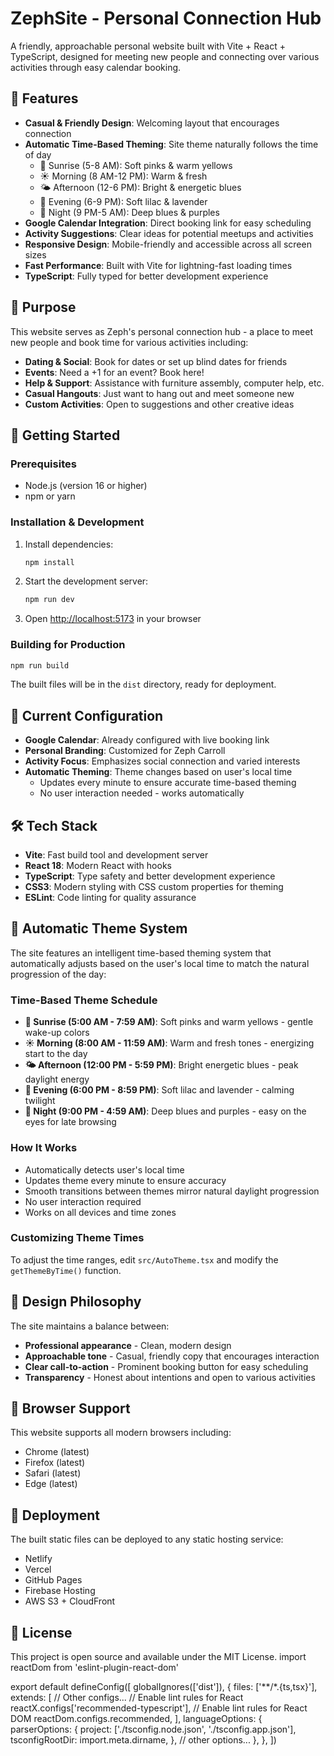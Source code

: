 # ZephSite - Personal Connection Hub

A friendly, approachable personal website built with Vite + React + TypeScript, designed for meeting new people and connecting over various activities through easy calendar booking.

## 🌟 Features

- **Casual & Friendly Design**: Welcoming layout that encourages connection
- **Automatic Time-Based Theming**: Site theme naturally follows the time of day
  - 🌅 Sunrise (5-8 AM): Soft pinks & warm yellows
  - ☀️ Morning (8 AM-12 PM): Warm & fresh
  - 🌤️ Afternoon (12-6 PM): Bright & energetic blues
  - 💜 Evening (6-9 PM): Soft lilac & lavender
  - 🌙 Night (9 PM-5 AM): Deep blues & purples
- **Google Calendar Integration**: Direct booking link for easy scheduling
- **Activity Suggestions**: Clear ideas for potential meetups and activities
- **Responsive Design**: Mobile-friendly and accessible across all screen sizes
- **Fast Performance**: Built with Vite for lightning-fast loading times
- **TypeScript**: Fully typed for better development experience

## 🎯 Purpose

This website serves as Zeph's personal connection hub - a place to meet new people and book time for various activities including:

- **Dating & Social**: Book for dates or set up blind dates for friends
- **Events**: Need a +1 for an event? Book here!
- **Help & Support**: Assistance with furniture assembly, computer help, etc.
- **Casual Hangouts**: Just want to hang out and meet someone new
- **Custom Activities**: Open to suggestions and other creative ideas

## 🚀 Getting Started

### Prerequisites
- Node.js (version 16 or higher)
- npm or yarn

### Installation & Development
1. Install dependencies:
   ```bash
   npm install
   ```

2. Start the development server:
   ```bash
   npm run dev
   ```

3. Open [http://localhost:5173](http://localhost:5173) in your browser

### Building for Production
```bash
npm run build
```

The built files will be in the `dist` directory, ready for deployment.

## 🔗 Current Configuration

- **Google Calendar**: Already configured with live booking link
- **Personal Branding**: Customized for Zeph Carroll
- **Activity Focus**: Emphasizes social connection and varied interests
- **Automatic Theming**: Theme changes based on user's local time
  - Updates every minute to ensure accurate time-based theming
  - No user interaction needed - works automatically

## 🛠 Tech Stack

- **Vite**: Fast build tool and development server
- **React 18**: Modern React with hooks
- **TypeScript**: Type safety and better development experience
- **CSS3**: Modern styling with CSS custom properties for theming
- **ESLint**: Code linting for quality assurance

## 🎨 Automatic Theme System

The site features an intelligent time-based theming system that automatically adjusts based on the user's local time to match the natural progression of the day:

### Time-Based Theme Schedule
- **🌅 Sunrise (5:00 AM - 7:59 AM)**: Soft pinks and warm yellows - gentle wake-up colors
- **☀️ Morning (8:00 AM - 11:59 AM)**: Warm and fresh tones - energizing start to the day  
- **🌤️ Afternoon (12:00 PM - 5:59 PM)**: Bright energetic blues - peak daylight energy
- **💜 Evening (6:00 PM - 8:59 PM)**: Soft lilac and lavender - calming twilight
- **🌙 Night (9:00 PM - 4:59 AM)**: Deep blues and purples - easy on the eyes for late browsing

### How It Works
- Automatically detects user's local time
- Updates theme every minute to ensure accuracy
- Smooth transitions between themes mirror natural daylight progression
- No user interaction required
- Works on all devices and time zones

### Customizing Theme Times
To adjust the time ranges, edit `src/AutoTheme.tsx` and modify the `getThemeByTime()` function.

## 🎨 Design Philosophy

The site maintains a balance between:
- **Professional appearance** - Clean, modern design
- **Approachable tone** - Casual, friendly copy that encourages interaction
- **Clear call-to-action** - Prominent booking button for easy scheduling
- **Transparency** - Honest about intentions and open to various activities

## 📱 Browser Support

This website supports all modern browsers including:
- Chrome (latest)
- Firefox (latest)
- Safari (latest)
- Edge (latest)

## 🚀 Deployment

The built static files can be deployed to any static hosting service:
- Netlify
- Vercel
- GitHub Pages
- Firebase Hosting
- AWS S3 + CloudFront

## 📄 License

This project is open source and available under the MIT License.
import reactDom from 'eslint-plugin-react-dom'

export default defineConfig([
  globalIgnores(['dist']),
  {
    files: ['**/*.{ts,tsx}'],
    extends: [
      // Other configs...
      // Enable lint rules for React
      reactX.configs['recommended-typescript'],
      // Enable lint rules for React DOM
      reactDom.configs.recommended,
    ],
    languageOptions: {
      parserOptions: {
        project: ['./tsconfig.node.json', './tsconfig.app.json'],
        tsconfigRootDir: import.meta.dirname,
      },
      // other options...
    },
  },
])
```
